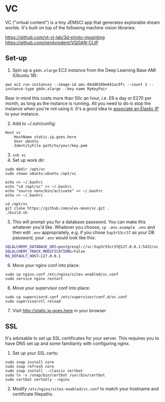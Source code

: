 # VC

VC ("virtual content") is a tiny JEMSCI app that generates explorable dream worlds. It's built on top
of the following machine vision libraries:

https://github.com/vt-vl-lab/3d-photo-inpainting
https://github.com/nerdyrodent/VQGAN-CLIP

## Set-up

1. Spin up a `g4dn.xlarge` EC2 instance from the Deep Learning Base AMI (Ubuntu 18):
```
aws ec2 run-instances --image-id ami-0bdd0109e841ac9fc --count 1 --instance-type g4dn.xlarge --key-name MyKeyPair
```

Bear in mind this costs more than 50c an hour, i.e. £9 a day or £270 per month, as long as the
instance is running. All you need to do is stop the instance when you're not using it. It's a good
idea to [associate an Elastic IP](https://docs.aws.amazon.com/AWSEC2/latest/UserGuide/elastic-ip-addresses-eip.html)
to your instance.

2. Add to ~/.ssh/config:
```
Host vc
    HostName static.ip.goes.here
    User ubuntu
    IdentityFile path/to/your/key.pem
```
3. `ssh vc`
4. Set up work dir:
```
sudo mkdir /opt/vc
sudo chown ubuntu:ubuntu /opt/vc

echo >> ~/.bashrc
echo "cd /opt/vc" >> ~/.bashrc
echo "source venv/bin/activate" >> ~/.bashrc
echo >> ~/.bashrc

cd /opt/vc
git clone https://github.com/alex-moon/vc.git .
./build.sh
```
5. This will prompt you for a database password. You can make this whatever you'd like. Whatever you
   choose, `cp .env.example .env` and then edit `.env` appropriately, e.g. if you chose
   `5up3r53cr37` as your DB password, your `.env` would look like this:
```bash
SQLALCHEMY_DATABASE_URI=postgresql://vc:5up3r53cr37@127.0.0.1:5432/vc
SQLALCHEMY_TRACK_MODIFICATIONS=False
RQ_DEFAULT_HOST=127.0.0.1
```
6. Move your nginx conf into place:
```
sudo cp nginx.conf /etc/nginx/sites-enabled/vc.conf
sudo service nginx restart
```
6. Move your supervisor conf into place:
```
sudo cp supervisord.conf /etc/supervisor/conf.d/vc.conf
sudo supervisorctl reload
```
7. Visit http://static.ip.goes.here in your browser

## SSL

It's advisable to set up SSL certificates for your server. This requires you to have DNS set up
and some familiarity with configuring nginx.

1. Set up your SSL certs:
```
sudo snap install core
sudo snap refresh core
sudo snap install --classic certbot
sudo ln -s /snap/bin/certbot /usr/bin/certbot
sudo certbot certonly --nginx
```
2. Modify `/etc/nginx/sites-enabled/vc.conf` to match your hostname and certificate filepaths.
